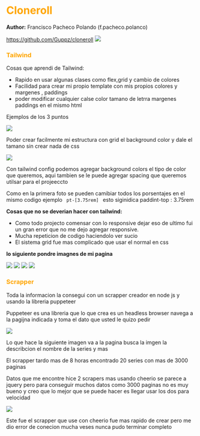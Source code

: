 <h1 style="color: orange">Cloneroll</h1>
<p><b>Author:</b> Francisco Pacheco Polando (f.pacheco.polanco)</p>
<a href="https://github.com/Guppz/cloneroll">https://github.com/Guppz/cloneroll</a>

<img src='https://cdn.discordapp.com/attachments/595285584138731565/952995836017664050/unknown.png' />

<h3 style="color: orange">Tailwind</h3>
<p>Cosas que aprendi de Tailwind:</p>
<ul>
<li>
 Rapido en usar algunas clases como flex,grid y cambio de colores
</li>
<li>
 Facilidad para crear mi propio template con mis propios colores y margenes , paddings
</li>
<li>
    poder modificar cualquier calse color tamano de letrra margenes paddings en el mismo html
</li>
</ul>
<p>Ejemplos de los 3 puntos</p>

<img src='https://cdn.discordapp.com/attachments/595285584138731565/952998128435466240/unknown.png'>

<p>
Poder crear facilmente mi estructura con grid el background color y dale el tamano sin crear nada de css
</p>

<img src='https://cdn.discordapp.com/attachments/595285584138731565/952998774014345247/unknown.png'>

<p>
  Con tailwind config podemos agregar background colors el tipo de color que queremos, aqui tambien se le puede agregar spacing que queremos utilsar para el projeeccto
</p>

<p>
  Como en la primera foto se pueden camibiar todos los porsentajes en el mismo codigo ejemplo <code> pt-[3.75rem] </code> esto siginidica paddint-top : 3.75rem
</p>

<p><b>Cosas que no se deverian hacer con tailwind:</b></p>
<ul>
<li>
    Como todo projecto comensar con lo responsive dejar eso de ultimo fui un gran error que no me dejo agregar responsive.
</li>
<li>
   Mucha repeticion de codigo haciendolo ver sucio
</li>
<li>
    El sistema grid fue mas complicado que usar el normal en css
</li>
</ul>

<p><b>lo siguiente pondre imagnes de mi pagina</b></p>

<img src='https://cdn.discordapp.com/attachments/595285584138731565/953001046047883284/screencapture-localhost-3000-2022-03-14-12_45_21.png'>

<img src='https://cdn.discordapp.com/attachments/595285584138731565/953001267481935932/screencapture-localhost-3000-manga-1-2022-03-14-12_46_26.png'>

<img src='https://cdn.discordapp.com/attachments/595285584138731565/953001736937807964/screencapture-localhost-3000-manga-1-chapters-0-2022-03-14-12_47_13.png'>

<img src='https://cdn.discordapp.com/attachments/595285584138731565/953002254636572713/screencapture-localhost-3000-all-2022-03-14-12_50_23.png'>

<h3 style="color: orange">Scrapper</h3>
<p>Toda la informacion la consegui con un scrapper creador en node js y usando la libreria puppeteer</P>

<p>Puppeteer es una libreria que lo que crea es un headless browser navega a la pagijna indicada y toma el dato que usted le quizo pedir</P>

<img src='https://cdn.discordapp.com/attachments/595285584138731565/953002999578509372/unknown.png'>

<p>Lo que hace la siguiente imagen va a la pagina busca la imgen la describcion el nombre de la series y mas</P>

<p>El scrapper tardo mas de 8 horas encontrado 20 series con mas de 3000 paginas</p>

<p>Datos que me encontre hice 2 scrapers mas usando cheerio se parece a jquery pero para conseguir muchos datos como 3000 paginas no es muy bueno y creo que lo mejor que se puede hacer es llegar usar los dos para velocidad</p>

<img src='https://cdn.discordapp.com/attachments/595285584138731565/953003948489474048/unknown.png'>

<p>Este fue el scrapper que use con cheerio fue mas rapido de crear pero me dio error de conecion mucha veses nunca pudo terminar completo</p>
